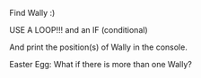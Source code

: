 Find Wally :)

USE A LOOP!!! and an IF (conditional)

And print the position(s) of Wally in the console.



Easter Egg:
What if there is more than one Wally?